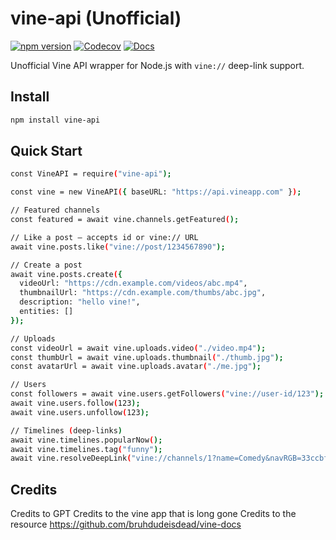 # vine-api (Unofficial)

[![npm version](https://img.shields.io/npm/v/vine-api.svg)](https://www.npmjs.com/package/vine-api)
[![Codecov](https://codecov.io/gh/TSMCIDevTest/vine-api/branch/main/graph/badge.svg)](https://codecov.io/gh/TSMCIDevTest/vine-api)
[![Docs](https://img.shields.io/badge/docs-GitHub%20Pages-blue)](https://TSMCIDevTest.github.io/vine-api/)

Unofficial Vine API wrapper for Node.js with `vine://` deep-link support.

## Install
```bash
npm install vine-api
```

## Quick Start
```bash
const VineAPI = require("vine-api");

const vine = new VineAPI({ baseURL: "https://api.vineapp.com" });

// Featured channels
const featured = await vine.channels.getFeatured();

// Like a post — accepts id or vine:// URL
await vine.posts.like("vine://post/1234567890");

// Create a post
await vine.posts.create({
  videoUrl: "https://cdn.example.com/videos/abc.mp4",
  thumbnailUrl: "https://cdn.example.com/thumbs/abc.jpg",
  description: "hello vine!",
  entities: []
});

// Uploads
const videoUrl = await vine.uploads.video("./video.mp4");
const thumbUrl = await vine.uploads.thumbnail("./thumb.jpg");
const avatarUrl = await vine.uploads.avatar("./me.jpg");

// Users
const followers = await vine.users.getFollowers("vine://user-id/123");
await vine.users.follow(123);
await vine.users.unfollow(123);

// Timelines (deep-links)
await vine.timelines.popularNow();
await vine.timelines.tag("funny");
await vine.resolveDeepLink("vine://channels/1?name=Comedy&navRGB=33ccbf&titleRGB=ffffff");
```

## Credits
Credits to GPT
Credits to the vine app that is long gone
Credits to the resource https://github.com/bruhdudeisdead/vine-docs
